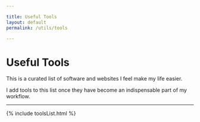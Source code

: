 ```yaml
---

title: Useful Tools
layout: default
permalink: /utils/tools

---
```


# Useful Tools

This is a curated list of software and websites I feel make my life easier.

I add tools to this list once they have become an indispensable part of my workflow.

<hr>

{% include toolsList.html %}